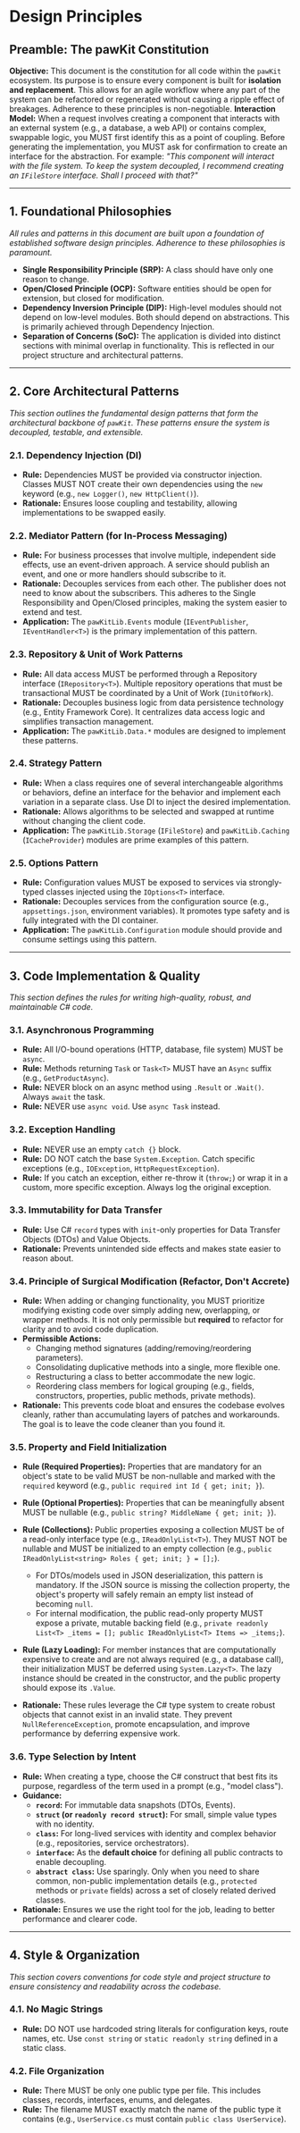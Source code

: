 ﻿# Design Principles

## Preamble: The pawKit Constitution

**Objective:** This document is the constitution for all code within the `pawKit` ecosystem. Its purpose is to ensure every component is built for **isolation and replacement**. This allows for an agile workflow where any part of the system can be refactored or regenerated without causing a ripple effect of breakages. Adherence to these principles is non-negotiable.
**Interaction Model:** When a request involves creating a component that interacts with an external system (e.g., a database, a web API) or contains complex, swappable logic, you MUST first identify this as a point of coupling. Before generating the implementation, you MUST ask for confirmation to create an interface for the abstraction. For example: *"This component will interact with the file system. To keep the system decoupled, I recommend creating an `IFileStore` interface. Shall I proceed with that?"*

---

## 1. Foundational Philosophies

*All rules and patterns in this document are built upon a foundation of established software design principles. Adherence to these philosophies is paramount.*

-   **Single Responsibility Principle (SRP):** A class should have only one reason to change.
-   **Open/Closed Principle (OCP):** Software entities should be open for extension, but closed for modification.
-   **Dependency Inversion Principle (DIP):** High-level modules should not depend on low-level modules. Both should depend on abstractions. This is primarily achieved through Dependency Injection.
-   **Separation of Concerns (SoC):** The application is divided into distinct sections with minimal overlap in functionality. This is reflected in our project structure and architectural patterns.

---

## 2. Core Architectural Patterns

*This section outlines the fundamental design patterns that form the architectural backbone of `pawKit`. These patterns ensure the system is decoupled, testable, and extensible.*

### 2.1. Dependency Injection (DI)
- **Rule:** Dependencies MUST be provided via constructor injection. Classes MUST NOT create their own dependencies using the `new` keyword (e.g., `new Logger()`, `new HttpClient()`).
- **Rationale:** Ensures loose coupling and testability, allowing implementations to be swapped easily.

### 2.2. Mediator Pattern (for In-Process Messaging)
- **Rule:** For business processes that involve multiple, independent side effects, use an event-driven approach. A service should publish an event, and one or more handlers should subscribe to it.
- **Rationale:** Decouples services from each other. The publisher does not need to know about the subscribers. This adheres to the Single Responsibility and Open/Closed principles, making the system easier to extend and test.
- **Application:** The `pawKitLib.Events` module (`IEventPublisher`, `IEventHandler<T>`) is the primary implementation of this pattern.

### 2.3. Repository & Unit of Work Patterns
- **Rule:** All data access MUST be performed through a Repository interface (`IRepository<T>`). Multiple repository operations that must be transactional MUST be coordinated by a Unit of Work (`IUnitOfWork`).
- **Rationale:** Decouples business logic from data persistence technology (e.g., Entity Framework Core). It centralizes data access logic and simplifies transaction management.
- **Application:** The `pawKitLib.Data.*` modules are designed to implement these patterns.

### 2.4. Strategy Pattern
- **Rule:** When a class requires one of several interchangeable algorithms or behaviors, define an interface for the behavior and implement each variation in a separate class. Use DI to inject the desired implementation.
- **Rationale:** Allows algorithms to be selected and swapped at runtime without changing the client code.
- **Application:** The `pawKitLib.Storage` (`IFileStore`) and `pawKitLib.Caching` (`ICacheProvider`) modules are prime examples of this pattern.

### 2.5. Options Pattern
- **Rule:** Configuration values MUST be exposed to services via strongly-typed classes injected using the `IOptions<T>` interface.
- **Rationale:** Decouples services from the configuration source (e.g., `appsettings.json`, environment variables). It promotes type safety and is fully integrated with the DI container.
- **Application:** The `pawKitLib.Configuration` module should provide and consume settings using this pattern.

---

## 3. Code Implementation & Quality

*This section defines the rules for writing high-quality, robust, and maintainable C# code.*

### 3.1. Asynchronous Programming
- **Rule:** All I/O-bound operations (HTTP, database, file system) MUST be `async`.
- **Rule:** Methods returning `Task` or `Task<T>` MUST have an `Async` suffix (e.g., `GetProductAsync`).
- **Rule:** NEVER block on an async method using `.Result` or `.Wait()`. Always `await` the task.
- **Rule:** NEVER use `async void`. Use `async Task` instead.

### 3.2. Exception Handling
- **Rule:** NEVER use an empty `catch {}` block.
- **Rule:** DO NOT catch the base `System.Exception`. Catch specific exceptions (e.g., `IOException`, `HttpRequestException`).
- **Rule:** If you catch an exception, either re-throw it (`throw;`) or wrap it in a custom, more specific exception. Always log the original exception.

### 3.3. Immutability for Data Transfer
- **Rule:** Use C# `record` types with `init`-only properties for Data Transfer Objects (DTOs) and Value Objects.
- **Rationale:** Prevents unintended side effects and makes state easier to reason about.

### 3.4. Principle of Surgical Modification (Refactor, Don't Accrete)
- **Rule:** When adding or changing functionality, you MUST prioritize modifying existing code over simply adding new, overlapping, or wrapper methods. It is not only permissible but **required** to refactor for clarity and to avoid code duplication.
- **Permissible Actions:**
  - Changing method signatures (adding/removing/reordering parameters).
  - Consolidating duplicative methods into a single, more flexible one.
  - Restructuring a class to better accommodate the new logic.
  - Reordering class members for logical grouping (e.g., fields, constructors, properties, public methods, private methods).
- **Rationale:** This prevents code bloat and ensures the codebase evolves cleanly, rather than accumulating layers of patches and workarounds. The goal is to leave the code cleaner than you found it.

### 3.5. Property and Field Initialization
- **Rule (Required Properties):** Properties that are mandatory for an object's state to be valid MUST be non-nullable and marked with the `required` keyword (e.g., `public required int Id { get; init; }`).
- **Rule (Optional Properties):** Properties that can be meaningfully absent MUST be nullable (e.g., `public string? MiddleName { get; init; }`).
- **Rule (Collections):** Public properties exposing a collection MUST be of a read-only interface type (e.g., `IReadOnlyList<T>`). They MUST NOT be nullable and MUST be initialized to an empty collection (e.g., `public IReadOnlyList<string> Roles { get; init; } = [];`).
    -   For DTOs/models used in JSON deserialization, this pattern is mandatory. If the JSON source is missing the collection property, the object's property will safely remain an empty list instead of becoming `null`.
    -   For internal modification, the public read-only property MUST expose a private, mutable backing field (e.g., `private readonly List<T> _items = []; public IReadOnlyList<T> Items => _items;`).

- **Rule (Lazy Loading):** For member instances that are computationally expensive to create and are not always required (e.g., a database call), their initialization MUST be deferred using `System.Lazy<T>`. The lazy instance should be created in the constructor, and the public property should expose its `.Value`.

- **Rationale:** These rules leverage the C# type system to create robust objects that cannot exist in an invalid state. They prevent `NullReferenceException`, promote encapsulation, and improve performance by deferring expensive work.

### 3.6. Type Selection by Intent
- **Rule:** When creating a type, choose the C# construct that best fits its purpose, regardless of the term used in a prompt (e.g., "model class").
- **Guidance:**
  - **`record`:** For immutable data snapshots (DTOs, Events).
  - **`struct` (or `readonly record struct`):** For small, simple value types with no identity.
  - **`class`:** For long-lived services with identity and complex behavior (e.g., repositories, service orchestrators).
  - **`interface`:** As the **default choice** for defining all public contracts to enable decoupling.
  - **`abstract class`:** Use sparingly. Only when you need to share common, non-public implementation details (e.g., `protected` methods or `private` fields) across a set of closely related derived classes.
- **Rationale:** Ensures we use the right tool for the job, leading to better performance and clearer code.

---

## 4. Style & Organization

*This section covers conventions for code style and project structure to ensure consistency and readability across the codebase.*

### 4.1. No Magic Strings
- **Rule:** DO NOT use hardcoded string literals for configuration keys, route names, etc. Use `const string` or `static readonly string` defined in a static class.

### 4.2. File Organization
- **Rule:** There MUST be only one public type per file. This includes classes, records, interfaces, enums, and delegates.
- **Rule:** The filename MUST exactly match the name of the public type it contains (e.g., `UserService.cs` must contain `public class UserService`).